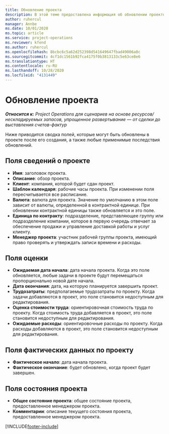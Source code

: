 ```yaml
---
title: Обновление проекта
description: В этой теме предоставлена информация об обновлении проектов в Project Operations.
author: ruhercul
manager: Annbe
ms.date: 10/01/2020
ms.topic: article
ms.service: project-operations
ms.reviewer: kfend
ms.author: ruhercul
ms.openlocfilehash: 8bcbc6c5a62d252398d541649647fbad49006a0c
ms.sourcegitcommit: 4cf1dc1561b92fca4175f0b3813133c5e63ce8e6
ms.translationtype: HT
ms.contentlocale: ru-RU
ms.lasthandoff: 10/28/2020
ms.locfileid: "4131449"
---
```

# <a name="update-a-project"></a>Обновление проекта

_**Относится к:** Project Operations для сценариев на основе ресурсов/нескладируемых запасов, упрощенное развертывание — от сделки до выставления счетов-фактур_

Ниже приводится сводка полей, которые могут быть обновлены в проекте после его создания, а также любые применимые последствия обновлений.

## <a name="project-detail-fields"></a>Поля сведений о проекте

- **Имя**: заголовок проекта.
- **Описание**: обзор проекта.
- **Клиент**: компания, которой будет сдан проект.
- **Шаблон календаря**: рабочие часы проекта. При изменении поля пересчитывается все расписание.
- **Валюта**: валюта для проекта. Значение по умолчанию в этом поле зависит от валюты, определенной в контрактной единице. При обновлении контрактной единицы также обновляется и это поле.
- **Единица по контракту**: подразделение, представляющее группу или подразделение компании, которое в первую очередь отвечает за обеспечение продажи и управление доставкой работы и услуг клиенту. 
- **Менеджер проекта**: участник рабочей группы проекта, имеющий право проверять и утверждать записи времени и расходы.

## <a name="estimate-fields"></a>Поля оценки

- **Ожидаемая дата начала**: дата начала проекта. Когда это поле обновляется, любые задачи в проекте будут перемещаться пропорционально новой дате начала.
- **Дата окончания**: дата, на которую планируется завершить проект.
- **Трудозатраты**: предполагаемые трудозатраты по проекту. Когда задачи добавляются в проект, это поле становится недоступным для редактирования.
- **Оценка стоимости труда**: ориентировочная стоимость труда по проекту. Когда стоимость труда добавляется в проект, это поле становится недоступным для редактирования.
- **Ожидаемые расходы**: ориентировочные расходы по проекту. Когда расходы добавляются в проект, это поле становится недоступным для редактирования.

## <a name="project-actual-fields"></a>Поля фактических данных по проекту
- **Фактическое начало**: дата начала проекта.
- **Фактическое окончание**: будет обновлено, когда проект будет завершен.

## <a name="project-status-fields"></a>Поля состояния проекта

- **Общее состояние проекта**: общее состояние проекта, предоставленное менеджером проекта.
- **Комментарии**: описание текущего состояния проекта, предоставленное менеджером проекта.



[!INCLUDE[footer-include](../includes/footer-banner.md)]